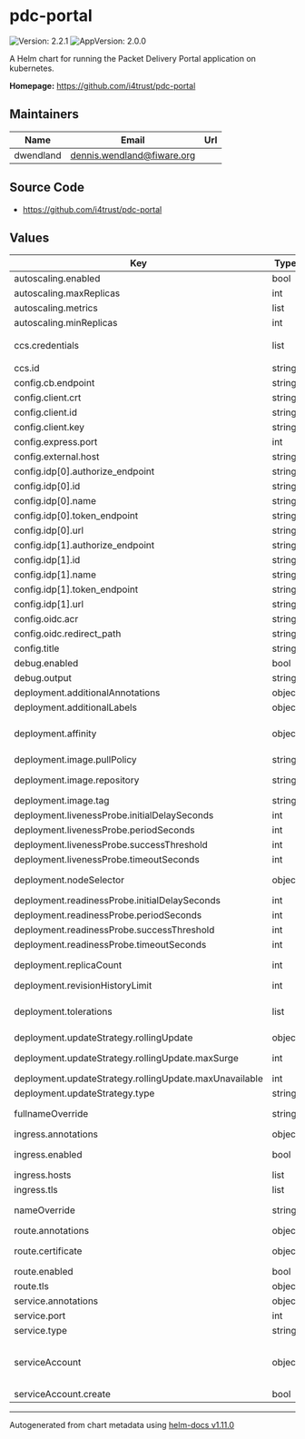 # pdc-portal

![Version: 2.2.1](https://img.shields.io/badge/Version-2.2.1-informational?style=flat-square) ![AppVersion: 2.0.0](https://img.shields.io/badge/AppVersion-2.0.0-informational?style=flat-square)

A Helm chart for running the Packet Delivery Portal application on kubernetes.

**Homepage:** <https://github.com/i4trust/pdc-portal>

## Maintainers

| Name | Email | Url |
| ---- | ------ | --- |
| dwendland | <dennis.wendland@fiware.org> |  |

## Source Code

* <https://github.com/i4trust/pdc-portal>

## Values

| Key | Type | Default | Description |
|-----|------|---------|-------------|
| autoscaling.enabled | bool | `false` | should autoscaling be enabled for the activation service |
| autoscaling.maxReplicas | int | `10` | maximum number of running pods |
| autoscaling.metrics | list | `[]` | metrics to react on |
| autoscaling.minReplicas | int | `1` | minimum number of running pods |
| ccs.credentials | list | `[{"trustedIssuersLists":["https://til.fiware.dev"],"trustedParticipantsLists":["https://tir.fiware.dev"],"type":"VerifiableCredential"}]` | Credential configuration to be registered |
| ccs.id | string | `"pdc"` | Id of the service |
| config.cb.endpoint | string | `"https://localhost/ngsi-ld/v1"` | Endpoint of (API-Umbrella protected) NGSI-LD API |
| config.client.crt | string | `"<pdc-certs>"` | Client certificate (PEM certificate chain) |
| config.client.id | string | `"EU.EORI.NLPACKETDEL"` | Client ID |
| config.client.key | string | `"<pdc-private-key>"` | Client key (PEM private key) |
| config.express.port | int | `7000` | Port (Internal port of the express web server) |
| config.external.host | string | `"http://localhost"` | Host (Hostname for external access) |
| config.idp[0].authorize_endpoint | string | `"https://idp.happypets.com/authorize"` |  |
| config.idp[0].id | string | `"EU.EORI.NLHAPPYPETS"` |  |
| config.idp[0].name | string | `"Happy Pets Inc."` |  |
| config.idp[0].token_endpoint | string | `"https://idp.happypets.com/token"` |  |
| config.idp[0].url | string | `"https://idp.happypets.com"` |  |
| config.idp[1].authorize_endpoint | string | `"https://idp.nocheaper.com/authorize"` |  |
| config.idp[1].id | string | `"EU.EORI.NLNOCHEAPER"` |  |
| config.idp[1].name | string | `"No Cheaper Inc."` |  |
| config.idp[1].token_endpoint | string | `"https://idp.nocheaper.com/token"` |  |
| config.idp[1].url | string | `"https://idp.nocheaper.com"` |  |
| config.oidc.acr | string | `"urn:http://eidas.europa.eu/LoA/NotNotified/high"` | ACR values |
| config.oidc.redirect_path | string | `"/openid_connect1.0/return"` | Path for OIDC redirect callback |
| config.title | string | `"Packet Delivery Portal"` | Title of application |
| debug.enabled | bool | `false` |  |
| debug.output | string | `"portal:*"` |  |
| deployment.additionalAnnotations | object | `{}` | additional annotations for the deployment, if required |
| deployment.additionalLabels | object | `{}` | additional labels for the deployment, if required |
| deployment.affinity | object | `{}` | affinity template ref: https://kubernetes.io/docs/concepts/configuration/assign-pod-node/#affinity-and-anti-affinity |
| deployment.image.pullPolicy | string | `"IfNotPresent"` | specification of the image pull policy |
| deployment.image.repository | string | `"i4trust/pdc-portal"` | image name ref: https://hub.docker.com/r/i4trust/pdc-portal |
| deployment.image.tag | string | `"2.0.0"` | tag of the image to be used |
| deployment.livenessProbe.initialDelaySeconds | int | `20` |  |
| deployment.livenessProbe.periodSeconds | int | `10` |  |
| deployment.livenessProbe.successThreshold | int | `1` |  |
| deployment.livenessProbe.timeoutSeconds | int | `30` |  |
| deployment.nodeSelector | object | `{}` | selector template ref: https://kubernetes.io/docs/user-guide/node-selection/ |
| deployment.readinessProbe.initialDelaySeconds | int | `21` |  |
| deployment.readinessProbe.periodSeconds | int | `10` |  |
| deployment.readinessProbe.successThreshold | int | `1` |  |
| deployment.readinessProbe.timeoutSeconds | int | `30` |  |
| deployment.replicaCount | int | `1` | initial number of target replications, can be different if autoscaling is enabled |
| deployment.revisionHistoryLimit | int | `3` | number of old replicas to be retained |
| deployment.tolerations | list | `[]` | tolerations template ref: ref: https://kubernetes.io/docs/concepts/configuration/taint-and-toleration/ |
| deployment.updateStrategy.rollingUpdate | object | `{"maxSurge":1,"maxUnavailable":0}` | new pods will be added gradually |
| deployment.updateStrategy.rollingUpdate.maxSurge | int | `1` | number of pods that can be created above the desired amount while updating |
| deployment.updateStrategy.rollingUpdate.maxUnavailable | int | `0` | number of pods that can be unavailable while updating |
| deployment.updateStrategy.type | string | `"RollingUpdate"` | type of the update |
| fullnameOverride | string | `""` | option to override the fullname config in the _helpers.tpl for the whole chart |
| ingress.annotations | object | `{}` | annotations to be added to the ingress |
| ingress.enabled | bool | `false` | should there be an ingress to connect the activation service with the public internet |
| ingress.hosts | list | `[]` | all hosts to be provided |
| ingress.tls | list | `[]` | configure the ingress' tls |
| nameOverride | string | `""` | option to override the name config in the _helpers.tpl for the whole chart |
| route.annotations | object | `{}` | annotations to be added to the route |
| route.certificate | object | `{}` | see: https://github.com/FIWARE-Ops/fiware-gitops/blob/master/doc/ROUTES.md |
| route.enabled | bool | `false` | should the deployment create openshift routes |
| route.tls | object | `{}` | tls configuration for the route |
| service.annotations | object | `{}` | addtional annotations, if required |
| service.port | int | `80` | port to be used by the service |
| service.type | string | `"ClusterIP"` | service type |
| serviceAccount | object | `{"create":false}` | if a specific service account should be used, it can be configured here ref: https://kubernetes.io/docs/tasks/configure-pod-container/configure-service-account/ |
| serviceAccount.create | bool | `false` | specifies if the account should be created |

----------------------------------------------
Autogenerated from chart metadata using [helm-docs v1.11.0](https://github.com/norwoodj/helm-docs/releases/v1.11.0)
